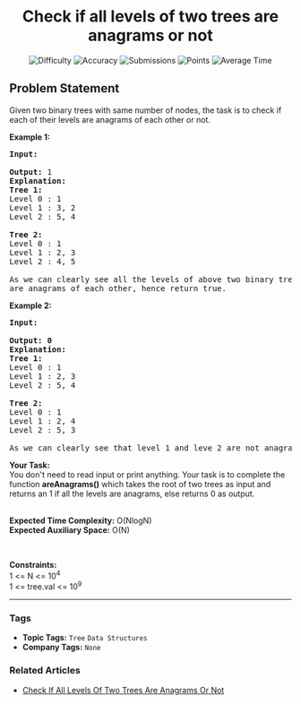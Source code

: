 <h1 align="center">Check if all levels of two trees are anagrams or not</h1>

<p align="center">
  <img alt="Difficulty" title="Difficulty" src="https://custom-icon-badges.demolab.com/badge/Difficulty: Medium-1F222E?style=for-the-badge&logoColor=white&logo=fire"/>
  <img alt="Accuracy" title="Accuracy" src="https://custom-icon-badges.demolab.com/badge/Accuracy: 56.88%25-1F222E?style=for-the-badge&logoColor=white&logo=target"/>
  <img alt="Submissions" title="Submissions" src="https://custom-icon-badges.demolab.com/badge/Submissions: 22K+-1F222E?style=for-the-badge&logoColor=white&logo=repo"/>
  <img alt="Points" title="Points" src="https://custom-icon-badges.demolab.com/badge/Points: 4-1F222E?style=for-the-badge&logoColor=white&logo=award"/>
  <img alt="Average Time" title="Average Time" src="https://custom-icon-badges.demolab.com/badge/Average%20Time: N/A-1F222E?style=for-the-badge&logoColor=white&logo=clock"/>
</p>

## Problem Statement

Given two binary trees with same number of nodes, the task is to check if each of their levels are anagrams of each other or not. 

<b>Example 1:</b>

<pre><b>Input:</b>

<b>Output: </b>1
<b>Explanation:</b> 
<b>Tree 1:</b>
Level 0 : 1
Level 1 : 3, 2
Level 2 : 5, 4

<b>Tree 2:</b>
Level 0 : 1
Level 1 : 2, 3
Level 2 : 4, 5

As we can clearly see all the levels of above two binary trees 
are anagrams of each other, hence return true.
</pre>

<b>Example 2:</b>

<pre><b>Input:

Output: 0</b>
<b>Explanation:</b> 
<b>Tree 1:
</b>Level 0 : 1
Level 1 : 2, 3 
Level 2 : 5, 4 

<b>Tree 2:</b> 
Level 0 : 1 
Level 1 : 2, 4 
Level 2 : 5, 3 

As we can clearly see that level 1 and leve 2 are not anagrams of each other, hence return false.
</pre>

<b>Your Task:  </b><br>
You don't need to read input or print anything. Your task is to complete the function <b>areAnagrams</b><b>()</b> which takes the root of two trees as input and returns an 1 if all the levels are anagrams, else returns 0 as output.<br>
 

<b>Expected Time Complexity:</b> O(NlogN)<br>
<b>Expected Auxiliary Space:</b> O(N)

 

<b>Constraints:</b><br>
1 <= N <= 10<sup>4</sup><br>
1 <= tree.val <= 10<sup>9</sup>


<hr>

### Tags
- **Topic Tags:** `Tree` `Data Structures`
- **Company Tags:** `None`

### Related Articles
- [Check If All Levels Of Two Trees Are Anagrams Or Not](https://www.geeksforgeeks.org/check-if-all-levels-of-two-trees-are-anagrams-or-not/)

